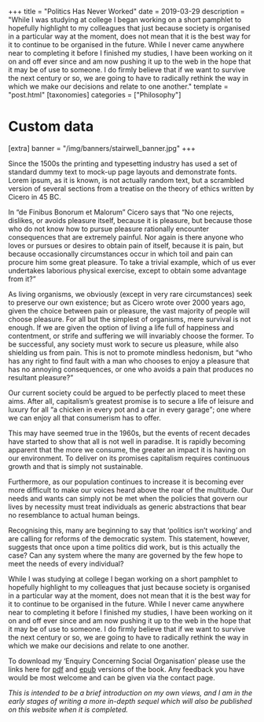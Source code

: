 +++
title = "Politics Has Never Worked"
date = 2019-03-29
description = "While I was studying at college I began working on a short pamphlet to hopefully highlight to my colleagues that just because society is organised in a particular way at the moment, does not mean that it is the best way for it to continue to be organised in the future. While I never came anywhere near to completing it before I finished my studies, I have been working on it on and off ever since and am now pushing it up to the web in the hope that it may be of use to someone. I do firmly believe that if we want to survive the next century or so, we are going to have to radically rethink the way in which we make our decisions and relate to one another."
template = "post.html"
[taxonomies]
categories = ["Philosophy"]

# Custom data
[extra]
banner = "/img/banners/stairwell_banner.jpg"
+++
<div class="text-block">
  <p>
    Since the 1500s the printing and typesetting industry has used a set of standard dummy text to mock-up page layouts and demonstrate fonts. Lorem ipsum, as it is known, is not actually random text, but a scrambled version of several sections from a treatise on the theory of ethics written by Cicero in 45 BC.
  </p>

  <p>
    In “de Finibus Bonorum et Malorum” Cicero says that <q>No one rejects, dislikes, or avoids pleasure itself, because it is pleasure, but because those who do not know how to pursue pleasure rationally encounter consequences that are extremely painful. Nor again is there anyone who loves or pursues or desires to obtain pain of itself, because it is pain, but because occasionally circumstances occur in which toil and pain can procure him some great pleasure. To take a trivial example, which of us ever undertakes laborious physical exercise, except to obtain some advantage from it?</q>
  </p>

  <p>
    As living organisms, we obviously (except in very rare circumstances) seek to preserve our own existence; but as Cicero wrote over 2000 years ago, given the choice between pain or pleasure, the vast majority of people will choose pleasure. For all but the simplest of organisms, mere survival is not enough. If we are given the option of living a life full of happiness and contentment, or strife and suffering we will invariably choose the former. To be successful, any society must work to secure us pleasure, while also shielding us from pain. This is not to promote mindless hedonism, but <q>who has any right to find fault with a man who chooses to enjoy a pleasure that has no annoying consequences, or one who avoids a pain that produces no resultant pleasure?</q>
  </p>

  <p>
    Our current society could be argued to be perfectly placed to meet these aims. After all, capitalism’s greatest promise is to secure a life of leisure and luxury for all <q>a chicken in every pot and a car in every garage</q>; one where we can enjoy all that consumerism has to offer.
  </p>

  <p>
    This may have seemed true in the 1960s, but the events of recent decades have started to show that all is not well in paradise. It is rapidly becoming apparent that the more we consume, the greater an impact it is having on our environment. To deliver on its promises capitalism requires continuous growth and that is simply not sustainable.
  </p>

  <p>
    Furthermore, as our population continues to increase it is becoming ever more difficult to make our voices heard above the roar of the multitude. Our needs and wants can simply not be met when the policies that govern our lives by necessity must treat individuals as generic abstractions that bear no resemblance to actual human beings.
  </p>

  <p>
    Recognising this, many are beginning to say that ‘politics isn’t working’ and are calling for reforms of the democratic system. This statement, however, suggests that once upon a time politics did work, but is this actually the case? Can any system where the many are governed by the few hope to meet the needs of every individual?
  </p>

  <p>
    While I was studying at college I began working on a short pamphlet to hopefully highlight to my colleagues that just because society is organised in a particular way at the moment, does not mean that it is the best way for it to continue to be organised in the future. While I never came anywhere near to completing it before I finished my studies, I have been working on it on and off ever since and am now pushing it up to the web in the hope that it may be of use to someone. I do firmly believe that if we want to survive the next century or so, we are going to have to radically rethink the way in which we make our decisions and relate to one another.
  </p>

  <p>
    To download my ‘Enquiry Concerning Social Organisation’ please use the links here for <a rel="noreferrer noopener" aria-label="pdf (opens in a new tab)" href="https://pinopticon.net/wp-content/uploads/2019/03/An-Enquiry.pdf" target="_blank">pdf</a> and <a href="https://pinopticon.net/wp-content/uploads/2019/03/An-Enquiry.epub">epub</a> versions of the book. Any feedback you have would be most welcome and can be given via the contact page.
  </p>

  <p>
    <i>This is intended to be a brief introduction on my own views, and I am in the early stages of writing a more in-depth sequel which will also be published on this website when it is completed.</i>
  </p>
</div>
